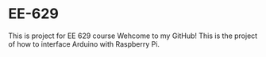 # EE-629
This is project for EE 629 course
Wehcome to my GitHub! 
This is the project of how to interface Arduino with Raspberry Pi.
